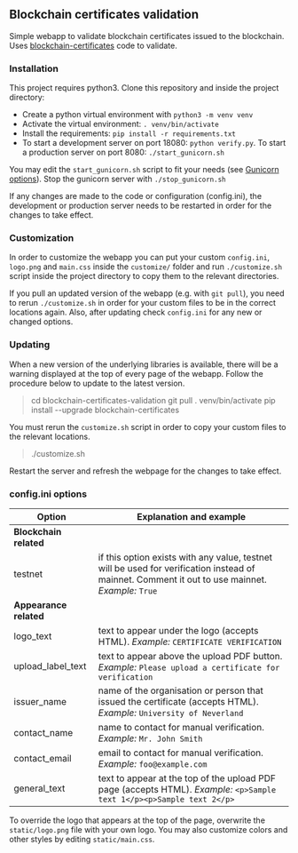 ## Blockchain certificates validation
Simple webapp to validate blockchain certificates issued to the blockchain. Uses [blockchain-certificates](https://github.com/UniversityOfNicosia/blockchain-certificates) code to validate.


### Installation
This project requires python3. Clone this repository and inside the project directory:
* Create a python virtual environment with `python3 -m venv venv`
* Activate the virtual environment: `. venv/bin/activate`
* Install the requirements: `pip install -r requirements.txt`
* To start a development server on port 18080: `python verify.py`. To start a production server on port 8080: `./start_gunicorn.sh`

You may edit the `start_gunicorn.sh` script to fit your needs (see [Gunicorn options](http://docs.gunicorn.org/en/stable/settings.html)). Stop the gunicorn server with `./stop_gunicorn.sh`

If any changes are made to the code or configuration (config.ini), the development or production server needs to be restarted in order for the changes to take effect.


### Customization
In order to customize the webapp you can put your custom `config.ini`, `logo.png` and `main.css` inside the `customize/` folder and run `./customize.sh` script inside the project directory to copy them to the relevant directories.

If you pull an updated version of the webapp (e.g. with `git pull`), you need to rerun `./customize.sh` in order for your custom files to be in the correct locations again. Also, after updating check `config.ini` for any new or changed options.


### Updating
When a new version of the underlying libraries is available, there will be a warning displayed at the top of every page of the webapp. Follow the procedure below to update to the latest version.
> cd blockchain-certificates-validation
> git pull
> . venv/bin/activate
> pip install --upgrade blockchain-certificates

You must rerun the `customize.sh` script in order to copy your custom files to the relevant locations.
> ./customize.sh

Restart the server and refresh the webpage for the changes to take effect.


### config.ini options
Option | Explanation and example
-------|------------------------
**Blockchain related** |
testnet | if this option exists with any value, testnet will be used for verification instead of mainnet. Comment it out to use mainnet. *Example:* `True`
**Appearance related** |
logo_text | text to appear under the logo (accepts HTML). *Example:* `CERTIFICATE VERIFICATION`
upload_label_text | text to appear above the upload PDF button. *Example:* `Please upload a certificate for verification`
issuer_name | name of the organisation or person that issued the certificate (accepts HTML). *Example:* `University of Neverland`
contact_name | name to contact for manual verification. *Example:* `Mr. John Smith`
contact_email | email to contact for manual verification. *Example:* `foo@example.com`
general_text | text to appear at the top of the upload PDF page (accepts HTML). *Example:* `<p>Sample text 1</p><p>Sample text 2</p>`

To override the logo that appears at the top of the page, overwrite the `static/logo.png` file with your own logo. You may also customize colors and other styles by editing `static/main.css`.
